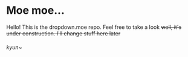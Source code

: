 # Moe moe...

Hello! This is the dropdown.moe repo. Feel free to take a look ~~well, it's under construction. I'll change stuff here later~~


###### kyun~

